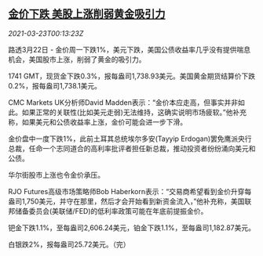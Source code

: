 <!--1616459463000-->
[金价下跌 美股上涨削弱黄金吸引力](https://cn.reuters.com/article/precious-metals-0322-mon-idCNKBS2BF00L)
------

<div><i>2021-03-23T00:13:23Z</i></div><p>路透3月22日 - 金价周一下跌1%，美元下跌，美国公债收益率几乎没有提供喘息机会，美国股市上涨，削弱了黄金的吸引力。</p><p>1741 GMT，现货金下跌0.3%，报每盎司1,738.93美元。美国黄金期货结算价下跌0.2%，报每盎司1,738.1美元。</p><p>CMC Markets UK分析师David Madden表示：“金价本应走高，但事实并非如此。如果正常的关联性(比如美元走弱)无法维持，这确实说明市场疲软。”他补充称，如果美元和公债收益率上涨，金价可能会进一步下滑。</p><p>金价盘中一度下跌1%，此前土耳其总统埃尔多安(Tayyip Erdogan)罢免鹰派央行总裁，任命一个志同道合的高利率批评者担任新总裁，推动投资者纷纷涌向美元和公债。</p><p>华尔街股市上涨也令金价承压。</p><p>RJO Futures高级市场策略师Bob Haberkorn表示：“交易商希望看到金价升穿每盎司1,750美元，并守在那里，然后才会开始看到新资金流入，”他补充称，美国联邦储备委员会(美联储/FED)的低利率政策可能在年底前提振金价。</p><p>钯金下跌1.1%，至每盎司2,606.24美元，铂金下跌1.1%，至每盎司1,182.87美元。</p><p>白银跌2%，报每盎司25.72美元。（完）</p>
